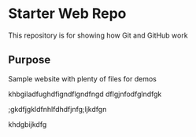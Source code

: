 # Starter Web Repo

This repository is for showing how Git and GitHub work

## Purpose

Sample website with plenty of files for demos

khbgiladfughdfigndflgndfngd
dflgjnfodfglndfgk

;gkdfjgkldfnhlfdhdfjnfg;ljkdfgn


khdgbijkdfg



